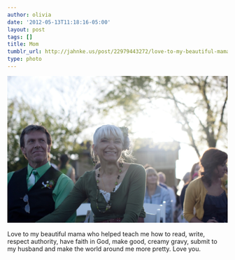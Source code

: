 ```yaml
---
author: olivia
date: '2012-05-13T11:18:16-05:00'
layout: post
tags: []
title: Mom
tumblr_url: http://jahnke.us/post/22979443272/love-to-my-beautiful-mama-who-helped-teach-me-how
type: photo
---
```


![](/media/tumblr_m3z1egWL5n1qga9s2o1_1280.png)

Love to my beautiful mama who helped teach me how to read, write, respect authority, have faith in God, make good, creamy gravy, submit to my husband and make the world around me more pretty. Love you.
